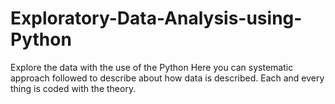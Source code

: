 # Exploratory-Data-Analysis-using-Python
Explore the data with the use of the Python
Here you can systematic approach followed to describe about how data is described.
Each and every thing is coded with the theory.
